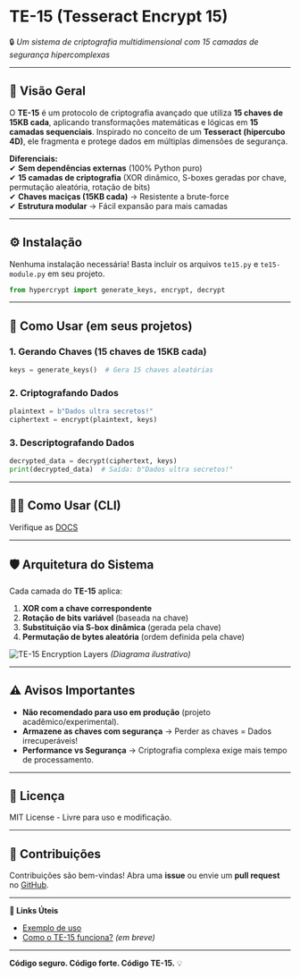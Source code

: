 # **TE-15 (Tesseract Encrypt 15)**  
🔒 *Um sistema de criptografia multidimensional com 15 camadas de segurança hipercomplexas*  

---

## **📌 Visão Geral**  
O **TE-15** é um protocolo de criptografia avançado que utiliza **15 chaves de 15KB cada**, aplicando transformações matemáticas e lógicas em **15 camadas sequenciais**. Inspirado no conceito de um **Tesseract (hipercubo 4D)**, ele fragmenta e protege dados em múltiplas dimensões de segurança.  

**Diferenciais:**  
✔ **Sem dependências externas** (100% Python puro)  
✔ **15 camadas de criptografia** (XOR dinâmico, S-boxes geradas por chave, permutação aleatória, rotação de bits)  
✔ **Chaves maciças (15KB cada)** → Resistente a brute-force  
✔ **Estrutura modular** → Fácil expansão para mais camadas  

---

## **⚙️ Instalação**  
Nenhuma instalação necessária! Basta incluir os arquivos `te15.py` e `te15-module.py` em seu projeto.  

```python
from hypercrypt import generate_keys, encrypt, decrypt
```

---

## **🔑 Como Usar (em seus projetos)**  

### **1. Gerando Chaves (15 chaves de 15KB cada)**  
```python
keys = generate_keys()  # Gera 15 chaves aleatórias
```

### **2. Criptografando Dados**  
```python
plaintext = b"Dados ultra secretos!"
ciphertext = encrypt(plaintext, keys)
```

### **3. Descriptografando Dados**  
```python
decrypted_data = decrypt(ciphertext, keys)
print(decrypted_data)  # Saída: b"Dados ultra secretos!"
```

---
## **👨‍💻 Como Usar (CLI)**

Verifique as [DOCS](DOCS.md)

---

## **🛡️ Arquitetura do Sistema**  
Cada camada do **TE-15** aplica:  
1. **XOR com a chave correspondente**  
2. **Rotação de bits variável** (baseada na chave)  
3. **Substituição via S-box dinâmica** (gerada pela chave)  
4. **Permutação de bytes aleatória** (ordem definida pela chave)  

![TE-15 Encryption Layers](https://via.placeholder.com/600x200?text=TE-15+Encryption+Flow) *(Diagrama ilustrativo)*  

---

## **⚠️ Avisos Importantes**  
- **Não recomendado para uso em produção** (projeto acadêmico/experimental).  
- **Armazene as chaves com segurança** → Perder as chaves = Dados irrecuperáveis!  
- **Performance vs Segurança** → Criptografia complexa exige mais tempo de processamento.  

---

## **📜 Licença**  
MIT License - Livre para uso e modificação.  

---

## **🚀 Contribuições**  
Contribuições são bem-vindas! Abra uma **issue** ou envie um **pull request** no [GitHub](https://github.com/seu-usuario/TE-15).  

---

**🔗 Links Úteis**  
- [Exemplo de uso](example.py)  
- [Como o TE-15 funciona?](docs/TECHNICAL.md) *(em breve)*  

---

**Código seguro. Código forte. Código TE-15.** 💡  
